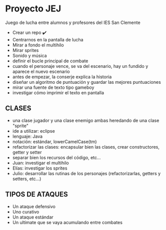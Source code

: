 # Proyecto JEJ
Juego de lucha entre alumnos y profesores del IES San Clemente

- Crear un repo :heavy_check_mark:
- Centrarnos en la pantalla de lucha
- Mirar a fondo el multihilo
- Mirar sprites
- Sonido y música
- definir el bucle principal de combate
- cuando el personaje vence, se va del escenario, hay un fundido y aparece el nuevo escenario
- antes de empezar, la conserje explica la historia
- diseñar un algoritmo de puntuación y guardar las mejores puntuaciones
- mirar una fuente de texto tipo gameboy
- investigar cómo imprimir el texto en pantalla



## CLASES
- una clase jugador y una clase enemigo ambas heredando de una clase "sprite"
- ide a utilizar: eclipse
- lenguaje: Java
- notación: estándar, lowerCamelCase(tm)
- refactorizar las clases: encapsular bien las clases, crear constructores, getter y setter
- separar bien los recursos del código, etc...
- Juan: investigar el multihilo
- Elías: investigar los sprites
- Julio: desarrollar las rutinas de los personajes (refactorizarlas, getters y setters, etc...)



## TIPOS DE ATAQUES
- Un ataque defensivo
- Uno curativo
- Un ataque estándar
- Un ultimate que se vaya acumulando entre combates
